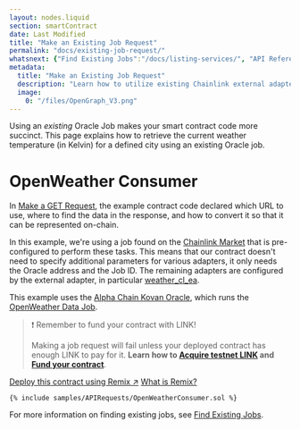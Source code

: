 ```yaml
---
layout: nodes.liquid
section: smartContract
date: Last Modified
title: "Make an Existing Job Request"
permalink: "docs/existing-job-request/"
whatsnext: {"Find Existing Jobs":"/docs/listing-services/", "API Reference":"/docs/chainlink-framework/", "Contract Addresses":"/docs/decentralized-oracles-ethereum-mainnet/"}
metadata: 
  title: "Make an Existing Job Request"
  description: "Learn how to utilize existing Chainlink external adapters to make calls to APIs from smart contracts."
  image: 
    0: "/files/OpenGraph_V3.png"
---
```

Using an *existing* Oracle Job makes your smart contract code more succinct. This page explains how to retrieve the current weather temperature (in Kelvin) for a defined city using an existing Oracle job.

# OpenWeather Consumer

In [Make a GET Request](../make-a-http-get-request/), the example contract code declared which URL to use, where to find the data in the response, and how to convert it so that it can be represented on-chain.

In this example, we're using a job found on the <a href="https://market.link/" target="_blank">Chainlink Market</a> that is pre-configured to perform these tasks. This means that our contract doesn't need to specify additional parameters for various adapters, it only needs the Oracle address and the Job ID. The remaining adapters are configured by the external adapter, in particular <a href="https://market.link/adapters/5ff8f621-102d-491d-b1c8-bbbe294e4620" target="_blank">weather_cl_ea</a>.

This example uses the <a href="https://market.link/nodes/ef076e87-49f4-486b-9878-c4806781c7a0?start=1614168653&end=1614773453" target="_blank">Alpha Chain Kovan Oracle</a>, which runs the <a href="https://market.link/jobs/e10388e6-1a8a-4ff5-bad6-dd930049a65f?network=42" target="_blank">OpenWeather Data Job</a>.

>❗️ Remember to fund your contract with LINK!
>
> Making a job request will fail unless your deployed contract has enough LINK to pay for it. **Learn how to [Acquire testnet LINK](../acquire-link/) and [Fund your contract](../fund-your-contract/)**.

<div class="remix-callout">
    <a href="https://remix.ethereum.org/#version=soljson-v0.6.7+commit.b8d736ae.js&optimize=false&evmVersion=null&url=https://github.com/smartcontractkit/documentation/tree/main/_src/samples/APIRequests/OpenWeatherConsumer.sol" target="_blank" class="cl-button--ghost solidity-tracked">Deploy this contract using Remix ↗</a>
    <a href="../deploy-your-first-contract/" title="">What is Remix?</a>
</div>

```solidity
{% include samples/APIRequests/OpenWeatherConsumer.sol %}
```

For more information on finding existing jobs, see [Find Existing Jobs](../listing-services/).
